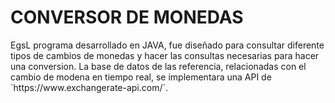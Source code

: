 <h1>CONVERSOR DE MONEDAS</h1>
<p1>EgsL programa desarrollado en JAVA, fue diseñado para consultar diferente tipos de cambios de monedas y hacer las consultas necesarias para hacer una conversion.
La base de datos de las referencia, relacionadas con el cambio de modena en tiempo real, se implementara una API de `https://www.exchangerate-api.com/`. </p1>
